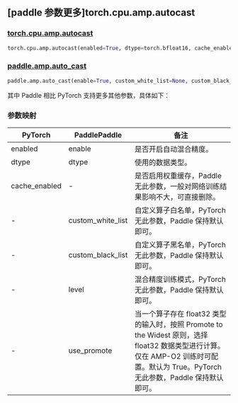 ## [paddle 参数更多]torch.cpu.amp.autocast

### [torch.cpu.amp.autocast](https://pytorch.org/docs/stable/amp.html?highlight=autocast#torch.cpu.amp.autocast)

```python
torch.cpu.amp.autocast(enabled=True, dtype=torch.bfloat16, cache_enabled=True)
```

### [paddle.amp.auto_cast](https://www.paddlepaddle.org.cn/documentation/docs/zh/develop/api/paddle/amp/auto_cast_cn.html)

```python
paddle.amp.auto_cast(enable=True, custom_white_list=None, custom_black_list=None, level='O1', dtype='float16', use_promote=True)
```

其中 Paddle 相比 PyTorch 支持更多其他参数，具体如下：

### 参数映射

| PyTorch       | PaddlePaddle      | 备注                                                                                                                                                                                  |
| ------------- | ----------------- | ------------------------------------------------------------------------------------------------------------------------------------------------------------------------------------- |
| enabled       | enable            | 是否开启自动混合精度。                                                                                                                                                                |
| dtype         | dtype             | 使用的数据类型。                                                                                                                                                                      |
| cache_enabled | -                 | 是否启用权重缓存，Paddle 无此参数，一般对网络训练结果影响不大，可直接删除。                                                                                                           |
| -             | custom_white_list | 自定义算子白名单，PyTorch 无此参数，Paddle 保持默认即可。                                                                                                                             |
| -             | custom_black_list | 自定义算子黑名单，PyTorch 无此参数，Paddle 保持默认即可。                                                                                                                             |
| -             | level             | 混合精度训练模式，PyTorch 无此参数，Paddle 保持默认即可。                                                                                                                             |
| -             | use_promote       | 当一个算子存在 float32 类型的输入时，按照 Promote to the Widest 原则，选择 float32 数据类型进行计算。仅在 AMP-O2 训练时可配置。默认为 True。PyTorch 无此参数，Paddle 保持默认即可。 |
